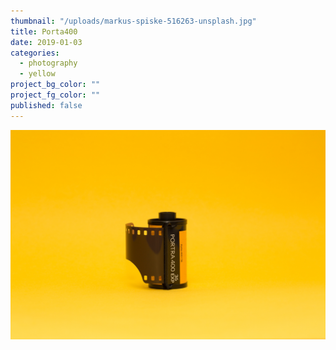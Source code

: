 ```yaml
---
thumbnail: "/uploads/markus-spiske-516263-unsplash.jpg"
title: Porta400
date: 2019-01-03
categories:
  - photography
  - yellow
project_bg_color: ""
project_fg_color: ""
published: false
---
```


![](/uploads/markus-spiske-516263-unsplash.jpg)
